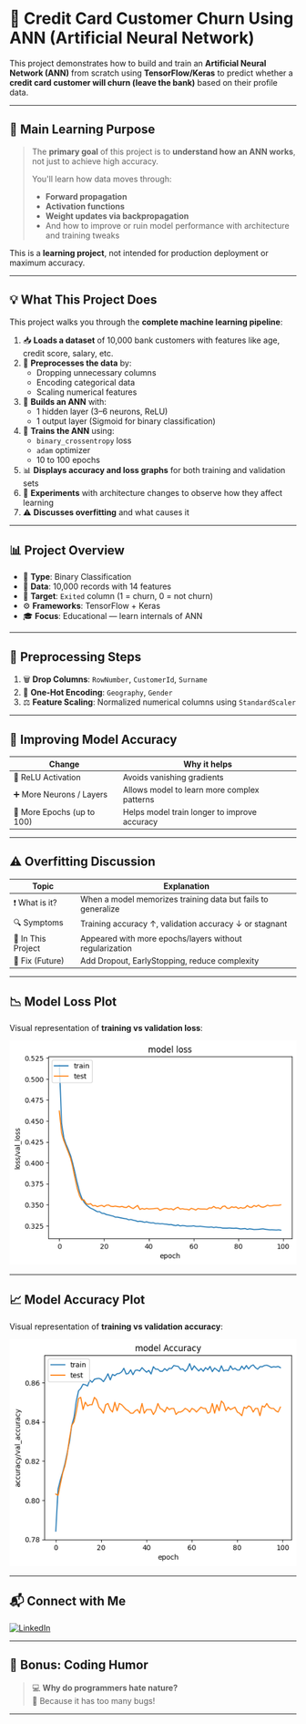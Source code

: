 # 🧠 Credit Card Customer Churn Using ANN (Artificial Neural Network)

This project demonstrates how to build and train an **Artificial Neural Network (ANN)** from scratch using **TensorFlow/Keras** to predict whether a **credit card customer will churn (leave the bank)** based on their profile data.

---

## 🎯 Main Learning Purpose

> The **primary goal** of this project is to **understand how an ANN works**, not just to achieve high accuracy.
>
> You'll learn how data moves through:
> - **Forward propagation**
> - **Activation functions**
> - **Weight updates via backpropagation**
> - And how to improve or ruin model performance with architecture and training tweaks

This is a **learning project**, not intended for production deployment or maximum accuracy.

---

## 💡 What This Project Does

This project walks you through the **complete machine learning pipeline**:

1. 📥 **Loads a dataset** of 10,000 bank customers with features like age, credit score, salary, etc.
2. 🧹 **Preprocesses the data** by:
   - Dropping unnecessary columns
   - Encoding categorical data
   - Scaling numerical features
3. 🧠 **Builds an ANN** with:
   - 1 hidden layer (3–6 neurons, ReLU)
   - 1 output layer (Sigmoid for binary classification)
4. 🧪 **Trains the ANN** using:
   - `binary_crossentropy` loss
   - `adam` optimizer
   - 10 to 100 epochs
5. 📊 **Displays accuracy and loss graphs** for both training and validation sets
6. 🧪 **Experiments** with architecture changes to observe how they affect learning
7. ⚠️ **Discusses overfitting** and what causes it

---

## 📊 Project Overview

- 🧠 **Type**: Binary Classification  
- 📁 **Data**: 10,000 records with 14 features  
- 🎯 **Target**: `Exited` column (1 = churn, 0 = not churn)  
- ⚙️ **Frameworks**: TensorFlow + Keras  
- 🎓 **Focus**: Educational — learn internals of ANN

---

## 🧼 Preprocessing Steps

1. 🗑️ **Drop Columns**: `RowNumber`, `CustomerId`, `Surname`
2. 🧠 **One-Hot Encoding**: `Geography`, `Gender`
3. ⚖️ **Feature Scaling**: Normalized numerical columns using `StandardScaler`

---

## 🎯 Improving Model Accuracy

| Change                    | Why it helps                                   |
|---------------------------|------------------------------------------------|
| 🔧 ReLU Activation         | Avoids vanishing gradients                     |
| ➕ More Neurons / Layers   | Allows model to learn more complex patterns    |
| 🔁 More Epochs (up to 100) | Helps model train longer to improve accuracy   |

---

## ⚠️ Overfitting Discussion

| Topic         | Explanation                                                                 |
|---------------|-----------------------------------------------------------------------------|
| ❗ What is it? | When a model memorizes training data but fails to generalize                |
| 🔍 Symptoms    | Training accuracy ↑, validation accuracy ↓ or stagnant                     |
| 🧪 In This Project | Appeared with more epochs/layers without regularization                 |
| 🧰 Fix (Future) | Add Dropout, EarlyStopping, reduce complexity                             |

---

## 📉 Model Loss Plot

Visual representation of **training vs validation loss**:

![Loss Curve](loss.png)

---

## 📈 Model Accuracy Plot

Visual representation of **training vs validation accuracy**:

![Accuracy Curve](accuracy.png)

---

## 📬 Connect with Me

[![LinkedIn](https://img.shields.io/badge/LinkedIn-blue?logo=linkedin&logoColor=white&style=for-the-badge)](https://pk.linkedin.com/in/anwarzahid8284)

---

## 🎉 Bonus: Coding Humor

> 💻 **Why do programmers hate nature?**  
> 🌲 Because it has too many bugs!

---

